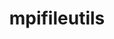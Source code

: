 ---
title: "mpifileutils"
layout: cache
categories: [package, develop-2024-04-28]
meta: {"versions": ["0.11.1"], "compilers": ["cce@=15.0.1", "gcc@=10.3.0"], "oss": ["rhel8", "sle_hpc15"], "platforms": ["linux"], "targets": ["x86_64_v4", "zen4"], "stacks": ["e4s-cray-rhel", "e4s-cray-sles", "root"], "num_specs": 2, "num_specs_by_stack": {"e4s-cray-sles": 1, "root": 2, "e4s-cray-rhel": 1}}
spec_details: [{"hash": "eprhu2wr73wxxylmbwnvijpvsqupstb4", "compiler": "gcc@=10.3.0", "versions": ["0.11.1"], "os": "sle_hpc15", "platform": "linux", "target": "x86_64_v4", "variants": ["build_system=generic", "~daos", "~experimental", "~gpfs", "~lustre", "~xattr"], "stacks": ["e4s-cray-sles", "root"], "size": "-", "tarball": "https://binaries.spack.io/releases/develop-2024-04-28/build_cache/linux-sle_hpc15-x86_64_v4/gcc-10.3.0/mpifileutils-0.11.1/linux-sle_hpc15-x86_64_v4-gcc-10.3.0-mpifileutils-0.11.1-eprhu2wr73wxxylmbwnvijpvsqupstb4.spack"}, {"hash": "bsyknw7eiks2fcjakxuqv3j22ylup2tl", "compiler": "cce@=15.0.1", "versions": ["0.11.1"], "os": "rhel8", "platform": "linux", "target": "zen4", "variants": ["build_system=generic", "~daos", "~experimental", "~gpfs", "~lustre", "~xattr"], "stacks": ["e4s-cray-rhel", "root"], "size": "-", "tarball": "https://binaries.spack.io/releases/develop-2024-04-28/build_cache/linux-rhel8-zen4/cce-15.0.1/mpifileutils-0.11.1/linux-rhel8-zen4-cce-15.0.1-mpifileutils-0.11.1-bsyknw7eiks2fcjakxuqv3j22ylup2tl.spack"}]
---